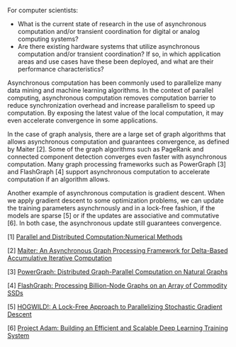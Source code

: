 For computer scientists: 

- What is the current state of research in the use of asynchronous computation and/or transient coordination for digital or analog computing systems? 
- Are there existing hardware systems that utilize asynchronous computation and/or transient coordination? If so, in which application areas and use cases have these been deployed, and what are their performance characteristics?

Asynchronous computation has been commonly used to parallelize many data mining and machine learning algorithms.
In the context of parallel computing, asynchronous computation removes computation barrier to reduce synchronization
overhead and increase parallelism to speed up computation. By exposing the latest value of the local computation,
it may even accelerate convergence in some applications.

In the case of graph analysis, there are a large set of graph algorithms that allows
asynchronous computation and guarantees convergence, as defined by Maiter [2]. Some of the graph
algorithms such as PageRank and connected component detection converges even faster with asynchronous computation.
Many graph processing frameworks such as PowerGraph [3] and FlashGraph [4] support asynchronous computation to
accelerate computation if an algorithm allows.

Another example of asynchronous computation is gradient descent.
When we apply gradient descent to some optimization problems, we can update the training parameters asynchrnously
and in a lock-free fashion, if the models are sparse [5] or if the updates are associative and commutative [6].
In both case, the asynchronous update still guarantees convergence.

[1] [Parallel and Distributed Computation:Numerical Methods](http://dspace.mit.edu/handle/1721.1/3719)

[2] [Maiter: An Asynchronous Graph Processing Framework for Delta-Based Accumulative Iterative Computation](http://ieeexplore.ieee.org/xpl/login.jsp?tp=&arnumber=6600686&url=http%3A%2F%2Fieeexplore.ieee.org%2Fiel7%2F71%2F4359390%2F06600686.pdf%3Farnumber%3D6600686)

[3] [PowerGraph: Distributed Graph-Parallel Computation on Natural Graphs](https://www.usenix.org/conference/osdi12/technical-sessions/presentation/gonzalez)

[4] [FlashGraph: Processing Billion-Node Graphs on an Array of Commodity SSDs](https://www.usenix.org/system/files/conference/fast15/fast15-paper-zheng.pdf)

[5] [HOGWILD!: A Lock-Free Approach to Parallelizing Stochastic Gradient Descent](http://machinelearning.wustl.edu/mlpapers/paper_files/NIPS2011_0485.pdf)

[6] [Project Adam: Building an Efficient and Scalable Deep Learning Training System](http://www.cs.otago.ac.nz/cosc440/readings/osdi14-paper-chilimbi.pdf)
